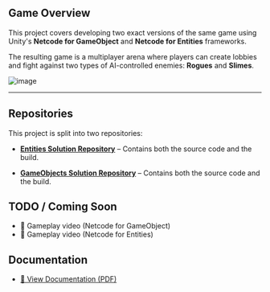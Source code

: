 ## Game Overview

This project covers developing two exact versions of the same game using Unity's **Netcode for GameObject** and **Netcode for Entities** frameworks.

The resulting game is a multiplayer arena where players can create lobbies and fight against two types of AI-controlled enemies: **Rogues** and **Slimes**.

![image](https://github.com/user-attachments/assets/112a70cc-5c6e-434e-8ac4-142d34036ba6)

---
 

## Repositories

This project is split into two repositories:

- **[Entities Solution Repository](https://github.com/multiplayer-arena-game/Multiplayer-arena-game-Entities)** – Contains both the source code and the build.

- **[GameObjects Solution Repository](https://github.com/multiplayer-arena-game/Multiplayer-arena-game-GameObjects)** – Contains both the source code and the build.


## TODO / Coming Soon

- 🎥 Gameplay video (Netcode for GameObject)
- 🎥 Gameplay video (Netcode for Entities)

## Documentation

- [📄 View Documentation (PDF)](https://github.com/user-attachments/files/20432688/multiplayer-arena-game-Documentation.pdf)
